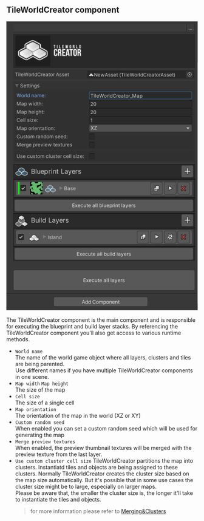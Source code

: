 ## TileWorldCreator component  
![tileWorldCreator](img/tileWorldCreator.png)  
  
The TileWorldCreator component is the main component and is responsible for executing the blueprint and build layer stacks.
By referencing the TileWorldCreator component you'll also get access to various runtime methods.  

+ `World name`  
  The name of the world game object where all layers, clusters and tiles are being parented.  
  Use different names if you have multiple TileWorldCreator components in one scene.  
+ `Map width` `Map height`  
  The size of the map  
+ `Cell size`  
  The size of a single cell  
+ `Map orientation`  
  The orientation of the map in the world (XZ or XY)  
+ `Custom random seed`  
  When enabled you can set a custom random seed which will be used for generating the map  
+ `Merge preview textures`  
  When enabled, the preview thumbnail textures will be merged with the preview texture from the last layer.  
+ `Use custom cluster cell size` 
  TileWorldCreator partitions the map into clusters. Instantiatd tiles and objects are being assigned to these clusters. Normally TileWorldCreator creates the cluster size based on the map size automatically. But it's possible that in some use cases the cluster size might be to large, especially on larger maps.  
  Please be aware that, the smaller the cluster size is, the longer it'll take to instantiate the tiles and objects.    
  > for more information please refer to [Merging&Clusters](/Workflow.md#merging)  
